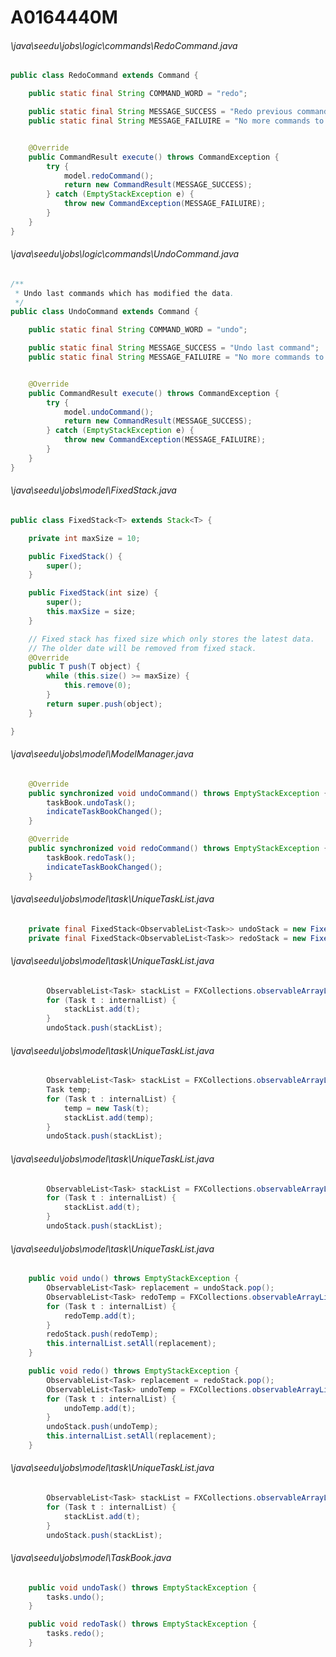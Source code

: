 # A0164440M
###### \java\seedu\jobs\logic\commands\RedoCommand.java
``` java
public class RedoCommand extends Command {

    public static final String COMMAND_WORD = "redo";

    public static final String MESSAGE_SUCCESS = "Redo previous command";
    public static final String MESSAGE_FAILUIRE = "No more commands to redo";


    @Override
    public CommandResult execute() throws CommandException {
        try {
            model.redoCommand();
            return new CommandResult(MESSAGE_SUCCESS);
        } catch (EmptyStackException e) {
            throw new CommandException(MESSAGE_FAILUIRE);
        }
    }
}
```
###### \java\seedu\jobs\logic\commands\UndoCommand.java
``` java
/**
 * Undo last commands which has modified the data.
 */
public class UndoCommand extends Command {

    public static final String COMMAND_WORD = "undo";

    public static final String MESSAGE_SUCCESS = "Undo last command";
    public static final String MESSAGE_FAILUIRE = "No more commands to undo";


    @Override
    public CommandResult execute() throws CommandException {
        try {
            model.undoCommand();
            return new CommandResult(MESSAGE_SUCCESS);
        } catch (EmptyStackException e) {
            throw new CommandException(MESSAGE_FAILUIRE);
        }
    }
}
```
###### \java\seedu\jobs\model\FixedStack.java
``` java
public class FixedStack<T> extends Stack<T> {

    private int maxSize = 10;

    public FixedStack() {
        super();
    }

    public FixedStack(int size) {
        super();
        this.maxSize = size;
    }

    // Fixed stack has fixed size which only stores the latest data.
    // The older date will be removed from fixed stack.
    @Override
    public T push(T object) {
        while (this.size() >= maxSize) {
            this.remove(0);
        }
        return super.push(object);
    }

}
```
###### \java\seedu\jobs\model\ModelManager.java
``` java
    @Override
    public synchronized void undoCommand() throws EmptyStackException {
        taskBook.undoTask();
        indicateTaskBookChanged();
    }

    @Override
    public synchronized void redoCommand() throws EmptyStackException {
        taskBook.redoTask();
        indicateTaskBookChanged();
    }
```
###### \java\seedu\jobs\model\task\UniqueTaskList.java
``` java
    private final FixedStack<ObservableList<Task>> undoStack = new FixedStack();
    private final FixedStack<ObservableList<Task>> redoStack = new FixedStack();
```
###### \java\seedu\jobs\model\task\UniqueTaskList.java
``` java
        ObservableList<Task> stackList = FXCollections.observableArrayList();
        for (Task t : internalList) {
            stackList.add(t);
        }
        undoStack.push(stackList);
```
###### \java\seedu\jobs\model\task\UniqueTaskList.java
``` java
        ObservableList<Task> stackList = FXCollections.observableArrayList();
        Task temp;
        for (Task t : internalList) {
            temp = new Task(t);
            stackList.add(temp);
        }
        undoStack.push(stackList);
```
###### \java\seedu\jobs\model\task\UniqueTaskList.java
``` java
        ObservableList<Task> stackList = FXCollections.observableArrayList();
        for (Task t : internalList) {
            stackList.add(t);
        }
        undoStack.push(stackList);
```
###### \java\seedu\jobs\model\task\UniqueTaskList.java
``` java
    public void undo() throws EmptyStackException {
        ObservableList<Task> replacement = undoStack.pop();
        ObservableList<Task> redoTemp = FXCollections.observableArrayList();
        for (Task t : internalList) {
            redoTemp.add(t);
        }
        redoStack.push(redoTemp);
        this.internalList.setAll(replacement);
    }

    public void redo() throws EmptyStackException {
        ObservableList<Task> replacement = redoStack.pop();
        ObservableList<Task> undoTemp = FXCollections.observableArrayList();
        for (Task t : internalList) {
            undoTemp.add(t);
        }
        undoStack.push(undoTemp);
        this.internalList.setAll(replacement);
    }
```
###### \java\seedu\jobs\model\task\UniqueTaskList.java
``` java
        ObservableList<Task> stackList = FXCollections.observableArrayList();
        for (Task t : internalList) {
            stackList.add(t);
        }
        undoStack.push(stackList);
```
###### \java\seedu\jobs\model\TaskBook.java
``` java
    public void undoTask() throws EmptyStackException {
        tasks.undo();
    }

    public void redoTask() throws EmptyStackException {
        tasks.redo();
    }
```
